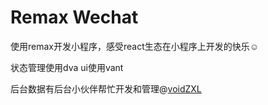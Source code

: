 # Remax Wechat

使用remax开发小程序，感受react生态在小程序上开发的快乐☺️

状态管理使用dva ui使用vant

后台数据有后台小伙伴帮忙开发和管理@[voidZXL](https://github.com/voidZXL)

